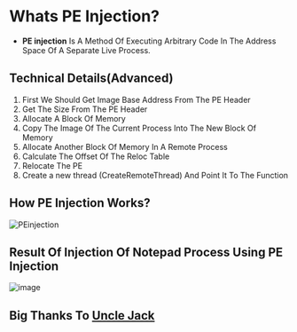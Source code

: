 # Whats  PE Injection?
- **PE injection** Is A Method Of Executing Arbitrary Code In The Address Space Of A Separate Live Process.
## Technical Details(Advanced)
1. First We Should Get Image Base Address From The PE Header
2. Get The Size From The PE Header
3. Allocate A Block Of Memory
4. Copy The Image Of The Current Process Into The New Block Of Memory
5. Allocate Another Block Of Memory In A Remote Process
6. Calculate The Offset Of The Reloc Table
7. Relocate The PE
8. Create a new thread (CreateRemoteThread) And Point It To The Function
## How PE Injection Works?
![PEinjection](https://user-images.githubusercontent.com/107004485/184161972-3116df4b-2a48-4cc4-ae4c-c63c73599531.gif)
## Result Of Injection Of Notepad Process Using PE Injection
![image](https://user-images.githubusercontent.com/107004485/184226015-2489b041-568e-4f37-bff7-4a873e769a49.png)

## Big Thanks To [Uncle Jack](https://github.com/UncleJ4ck)
